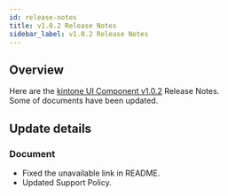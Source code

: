 ```yaml
---
id: release-notes
title: v1.0.2 Release Notes
sidebar_label: v1.0.2 Release Notes
---
```


## Overview

Here are the [kintone UI Component v1.0.2](https://github.com/kintone-labs/kintone-ui-component/releases/tag/v1.0.2) Release Notes.<br/>
Some of documents have been updated.

## Update details
### Document
- Fixed the unavailable link in README.
- Updated Support Policy.
